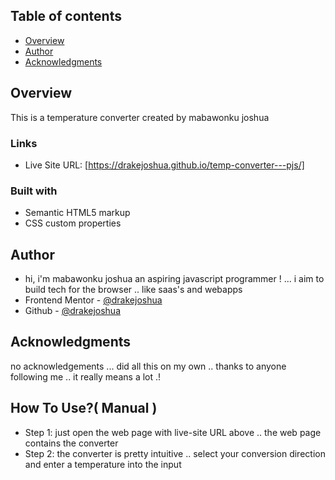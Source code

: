## Table of contents

- [Overview](#overview)
- [Author](#author)
- [Acknowledgments](#acknowledgments)

## Overview
This is a temperature converter created by mabawonku joshua 

### Links

- Live Site URL: [https://drakejoshua.github.io/temp-converter---pjs/]

### Built with

- Semantic HTML5 markup
- CSS custom properties

## Author
- hi, i'm mabawonku joshua an aspiring javascript programmer ! ... i aim to build tech for the browser .. like saas's and webapps
- Frontend Mentor - [@drakejoshua](https://www.frontendmentor.io/profile/drakejoshua)
- Github - [@drakejoshua](https://github.com/drakejoshua)

## Acknowledgments
no acknowledgements ... did all this on my own .. thanks to anyone following me .. it really means a lot .!

## How To Use?( Manual )
- Step 1: just open the web page with live-site URL above .. the web page contains the converter
- Step 2: the converter is pretty intuitive .. select your conversion direction and enter a temperature into the input
